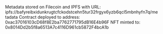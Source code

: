 Metadata stored on Filecoin and IPFS with URL: ipfs://bafyreibxidunkrugtcfckodstcehn5tur32frgyx6yzb6qcl5mbnhyfn7q/metadata
Contract deployed to address: 0xac37016103cD68f8E2ba7762771795dB16E4b96F
NFT minted to:  0x8014Dd2b5f8a6513A7c4116D961cb5872F4bcA1b